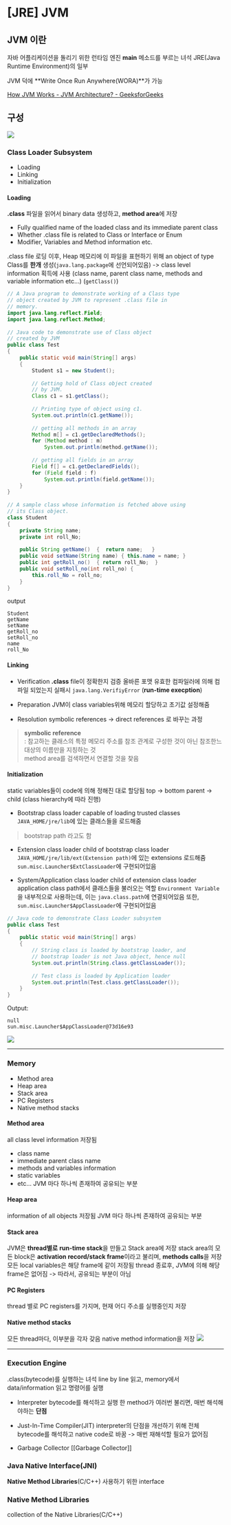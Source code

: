 # [JRE] JVM

## JVM 이란
자바 어플리케이션을 돌리기 위한 런타임 엔진
**main** 메소드를 부르는 녀석
JRE(Java Runtime Environment)의 일부

JVM 덕에 **Write Once Run Anywhere(WORA)**가 가능

[How JVM Works - JVM Architecture? - GeeksforGeeks](https://www.geeksforgeeks.org/jvm-works-jvm-architecture/)

## 구성

![](JRE-JVM/822702B2-60C6-4CDE-892B-E333EDF9D78F.png)


### Class Loader Subsystem
* Loading
* Linking
* Initialization

#### Loading
**.class** 파일을 읽어서 binary data 생성하고, **method area**에 저장
* Fully qualified name of the loaded class and its immediate parent class
* Whether .class file is related to Class or Interface or Enum
* Modifier, Variables and Method information etc.

.class file 로딩 이후, Heap 메모리에 이 파일을 표현하기 위해 an object of type Class를 **한개** 생성(`java.lang.package`에 선언되어있음) -> class level information 획득에 사용 (class name, parent class name, methods and variable information etc…) (`getClass()`)

```java
// A Java program to demonstrate working of a Class type 
// object created by JVM to represent .class file in 
// memory. 
import java.lang.reflect.Field; 
import java.lang.reflect.Method; 
  
// Java code to demonstrate use of Class object 
// created by JVM 
public class Test 
{ 
    public static void main(String[] args) 
    { 
        Student s1 = new Student(); 
  
        // Getting hold of Class object created 
        // by JVM. 
        Class c1 = s1.getClass(); 
  
        // Printing type of object using c1. 
        System.out.println(c1.getName()); 
  
        // getting all methods in an array 
        Method m[] = c1.getDeclaredMethods(); 
        for (Method method : m) 
            System.out.println(method.getName()); 
  
        // getting all fields in an array 
        Field f[] = c1.getDeclaredFields(); 
        for (Field field : f) 
            System.out.println(field.getName()); 
    } 
} 
  
// A sample class whose information is fetched above using 
// its Class object. 
class Student 
{ 
    private String name; 
    private int roll_No; 
  
    public String getName()  {  return name;   } 
    public void setName(String name) { this.name = name; } 
    public int getRoll_no()  { return roll_No;  } 
    public void setRoll_no(int roll_no) { 
        this.roll_No = roll_no; 
    } 
} 
```


output
```
Student
getName
setName
getRoll_no
setRoll_no
name
roll_No
```



#### Linking
* Verification
**.class** file이 정확한지 검증
올바른 포맷
유효한 컴파일러에 의해 컴파일 되었는지
실패시 `java.lang.VerifiyError` (**run-time execption**)

* Preparation
JVM이 class variables위해 메모리 할당하고 초기값 설정해줌

* Resolution
symbolic references -> direct references 로 바꾸는 과정
> **symbolic reference**  
> : 참고하는 클래스의 특정 메모리 주소를 참조 관계로 구성한 것이 아닌 참조한느 대상의 이름만을 지칭하는 것  
method area를 검색하면서 연결할 것을 찾음

#### Initialization
static variables들이 code에 의해 정해진 대로 할당됨
top -> bottom
parent -> child
(class hierarchy에 따라 진행)

* Bootstrap class loader
capable of loading trusted classes
`JAVA_HOME/jre/lib`에 있는 클래스들을 로드해줌
> bootstrap path 라고도 함  
 
* Extension class loader
child of bootstrap class loader
`JAVA_HOME/jre/lib/ext(Extension path)`에 있는 extensions 로드해줌
`sun.misc.Launcher$ExtClassLoader`에 구현되어있음


* System/Application class loader
child of extension class loader
application class path에서 클래스들을 불러오는 역할
`Environment Variable`을 내부적으로 사용하는데, 이는 `java.class.path`에 연결되어있음
또한, `sun.misc.Launcher$AppClassLoader`에 구현되어있음

```java
// Java code to demonstrate Class Loader subsystem 
public class Test 
{ 
    public static void main(String[] args) 
    { 
        // String class is loaded by bootstrap loader, and 
        // bootstrap loader is not Java object, hence null 
        System.out.println(String.class.getClassLoader()); 
  
        // Test class is loaded by Application loader 
        System.out.println(Test.class.getClassLoader()); 
    } 
}     
```

Output:
```
null
sun.misc.Launcher$AppClassLoader@73d16e93
```

![](JRE-JVM/EC8F28FF-634F-436A-BE4F-933BC52A3291.png)

- - - -

### Memory
* Method area
* Heap area
* Stack area
* PC Registers
* Native method stacks
#### Method area
all class level information 저장됨
* class name
* immediate parent class name
* methods and variables information
* static variables 
* etc…
JVM 마다 하나씩 존재하여 공유되는 부분

#### Heap area
information of all objects 저장됨
JVM 마다 하나씩 존재하여 공유되는 부분

#### Stack area
JVM은 **thread별로** **run-time stack**을 만들고 Stack area에 저장
stack area의 모든 block은 **activation record/stack frame**이라고 불리며, **methods calls**을 저장
모든 local variables은 해당 frame에 같이 저장됨
thread 종료후, JVM에 의해 해당 frame은 없어짐
-> 따라서, 공유되는 부분이 아님

#### PC Registers
thread 별로 PC registers를 가지며, 현재 어디 주소를 실행중인지 저장

#### Native method stacks
모든 thread마다, 이부분을 각자 갖음
native method information을 저장
![](JRE-JVM/53CBEFA4-59EE-47A7-93D9-515F608C924C.png)


- - - -

### Execution Engine
.class(bytecode)를 실행하는 녀석
line by line 읽고, memory에서 data/information 읽고 명령어를 실행
 
* Interpreter
bytecode를 해석하고 실행
한 method가 여러번 불리면, 매번 해석해야하는 **단점**

* Just-In-Time Compiler(JIT)
interpreter의 단점을 개선하기 위해
전체 bytecode를 해석하고 native code로 바꿈
-> 매번 재해석할 필요가 없어짐

* Garbage Collector
[[Garbage Collector]]

### Java Native Interface(JNI)
**Native Method Libraries**(C/C++) 사용하기 위한 interface

### Native Method Libraries
collection of the Native Libraries(C/C++)

